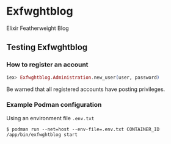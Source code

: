 # Exfwghtblog

Elixir Featherweight Blog

## Testing Exfwghtblog

### How to register an account

```elixir
iex> Exfwghtblog.Administration.new_user(user, password)
```

Be warned that all registered accounts have posting privileges.

### Example Podman configuration

Using an environment file `.env.txt`
```
$ podman run --net=host --env-file=.env.txt CONTAINER_ID /app/bin/exfwghtblog start
```
